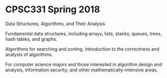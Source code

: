 # CPSC331 Spring 2018
Data Structures, Algorithms, and Their Analysis

Fundamental data structures, including arrays, lists, stacks, queues, trees, hash tables, and graphs.

Algorithms for searching and sorting. Introduction to the correctness and analysis of algorithms.

For computer science majors and those interested in algorithm design and analysis, information security, 
and other mathematically-intensive areas.
